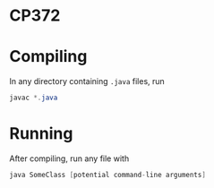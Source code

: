 # CP372

# Compiling

In any directory containing `.java` files, run

```java
javac *.java
```

# Running

After compiling, run any file with

```java
java SomeClass [potential command-line arguments]
```
